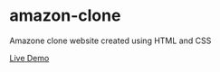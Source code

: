 # amazon-clone

Amazone clone website created using HTML and CSS

[Live Demo](https://shubham277353.github.io/amazon-clone/)
